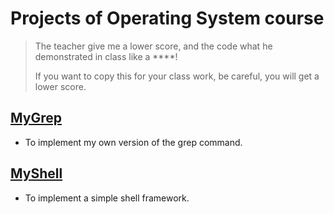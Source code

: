 # Projects of Operating System course

> The teacher give me a lower score, and the code what he demonstrated in class like a ****!
>
> If you want to copy this for your class work, be careful, you will get a lower score.

## [MyGrep](./MyGrep/MyGrep.md)

* To implement my own version of the grep command.

## [MyShell](./MyShell/MyShell.md)

* To implement a simple shell framework.

